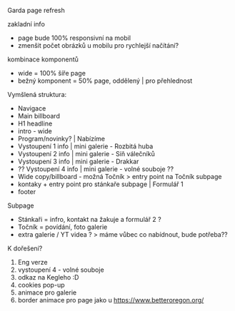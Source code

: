Garda page refresh

zakladní info
- page bude 100% responsivní na mobil
- zmenšit počet obrázků u mobilu pro rychlejší načítání?

kombinace komponentů
- wide = 100% šíře page
- bežný komponent = 50% page, oddělený | pro přehlednost


Vymšlená struktura:
- Navigace
- Main billboard
- H1 headline
- intro - wide
- Program/novinky? | Nabízíme
- Vystoupení 1 info | mini galerie - Rozbitá huba
- Vystoupení 2 info | mini galerie - Síň válečníků
- Vystoupení 3 info | mini galerie - Drakkar
- ?? Vystoupení 4 info | mini galerie - volné souboje ??
- Wide copy/billboard - možná Točník > entry point na Točník subpage
- kontaky + entry point pro stánkaře subpage | Formulář 1
- footer

Subpage
- Stánkaři = infro, kontakt na žakuje a formulář 2 ?
- Točník = povídání, foto galerie
- extra galerie / YT videa ? > máme vůbec co nabídnout, bude potřeba??


K dořešení?
1. Eng verze
2. vystoupení 4 - volné souboje
3. odkaz na Kegleho :D
4. cookies pop-up
5. animace pro galerie
6. border animace pro page jako u https://www.betteroregon.org/
